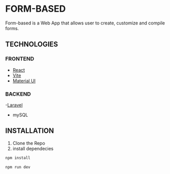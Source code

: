 # FORM-BASED

Form-based is a Web App that allows user to create, customize and compile forms.

## TECHNOLOGIES

### FRONTEND

- [React](https://reactjs.org)
- [Vite](https://vitejs.dev)
- [Material UI](https://mui.com)

### BACKEND

-[Laravel](https://laravel.com)
- mySQL


## INSTALLATION
1. Clone the Repo
2. install dependecies
```bash
npm install
```

```bash
npm run dev

```
